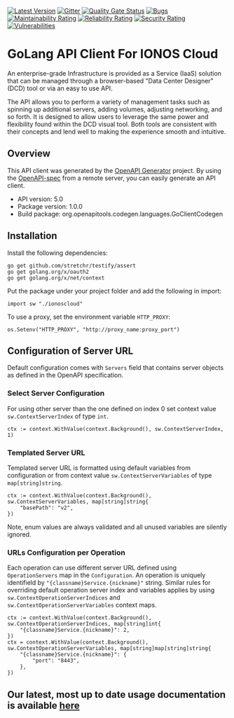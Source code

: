 [![Latest Version](https://img.shields.io/github/v/tag/ionos-cloud/sdk-go)](https://github.com/ionos-cloud/sdk-go/releases/latest)
[![Gitter](https://img.shields.io/gitter/room/ionos-cloud/sdk-general)](https://gitter.im/ionos-cloud/sdk-general)
[![Quality Gate Status](https://sonarcloud.io/api/project_badges/measure?project=sdk-go&metric=alert_status&token=fb404d0cd27bc4bfd057afc86a3e76f1e4c2e340)](https://sonarcloud.io/dashboard?id=sdk-go)
[![Bugs](https://sonarcloud.io/api/project_badges/measure?project=sdk-go&metric=bugs&token=fb404d0cd27bc4bfd057afc86a3e76f1e4c2e340)](https://sonarcloud.io/dashboard?id=sdk-go)
[![Maintainability Rating](https://sonarcloud.io/api/project_badges/measure?project=sdk-go&metric=sqale_rating&token=fb404d0cd27bc4bfd057afc86a3e76f1e4c2e340)](https://sonarcloud.io/dashboard?id=sdk-go)
[![Reliability Rating](https://sonarcloud.io/api/project_badges/measure?project=sdk-go&metric=reliability_rating&token=fb404d0cd27bc4bfd057afc86a3e76f1e4c2e340)](https://sonarcloud.io/dashboard?id=sdk-go)
[![Security Rating](https://sonarcloud.io/api/project_badges/measure?project=sdk-go&metric=security_rating&token=fb404d0cd27bc4bfd057afc86a3e76f1e4c2e340)](https://sonarcloud.io/dashboard?id=sdk-go)
[![Vulnerabilities](https://sonarcloud.io/api/project_badges/measure?project=sdk-go&metric=vulnerabilities&token=fb404d0cd27bc4bfd057afc86a3e76f1e4c2e340)](https://sonarcloud.io/dashboard?id=sdk-go)

# GoLang API Client For IONOS Cloud

An enterprise-grade Infrastructure is provided as a Service (IaaS) solution that can be managed through a browser-based \"Data Center Designer\" (DCD) tool or via an easy to use API. 

The API allows you to perform a variety of management tasks such as spinning up additional servers, adding volumes, adjusting networking, and so forth. It is designed to allow users to leverage the same power and flexibility found within the DCD visual tool. Both tools are consistent with their concepts and lend well to making the experience smooth and intuitive.

## Overview
This API client was generated by the [OpenAPI Generator](https://openapi-generator.tech) project.  By using the [OpenAPI-spec](https://www.openapis.org/) from a remote server, you can easily generate an API client.

- API version: 5.0
- Package version: 1.0.0
- Build package: org.openapitools.codegen.languages.GoClientCodegen

## Installation

Install the following dependencies:

```shell
go get github.com/stretchr/testify/assert
go get golang.org/x/oauth2
go get golang.org/x/net/context
```

Put the package under your project folder and add the following in import:

```golang
import sw "./ionoscloud"
```

To use a proxy, set the environment variable `HTTP_PROXY`:

```golang
os.Setenv("HTTP_PROXY", "http://proxy_name:proxy_port")
```

## Configuration of Server URL

Default configuration comes with `Servers` field that contains server objects as defined in the OpenAPI specification.

### Select Server Configuration

For using other server than the one defined on index 0 set context value `sw.ContextServerIndex` of type `int`.

```golang
ctx := context.WithValue(context.Background(), sw.ContextServerIndex, 1)
```

### Templated Server URL

Templated server URL is formatted using default variables from configuration or from context value `sw.ContextServerVariables` of type `map[string]string`.

```golang
ctx := context.WithValue(context.Background(), sw.ContextServerVariables, map[string]string{
	"basePath": "v2",
})
```

Note, enum values are always validated and all unused variables are silently ignored.

### URLs Configuration per Operation

Each operation can use different server URL defined using `OperationServers` map in the `Configuration`.
An operation is uniquely identifield by `"{classname}Service.{nickname}"` string.
Similar rules for overriding default operation server index and variables applies by using `sw.ContextOperationServerIndices` and `sw.ContextOperationServerVariables` context maps.

```
ctx := context.WithValue(context.Background(), sw.ContextOperationServerIndices, map[string]int{
	"{classname}Service.{nickname}": 2,
})
ctx = context.WithValue(context.Background(), sw.ContextOperationServerVariables, map[string]map[string]string{
	"{classname}Service.{nickname}": {
		"port": "8443",
	},
})
```

## Our latest, most up to date usage documentation is available [here](https://docs.ionos.com/golang-sdk/)
